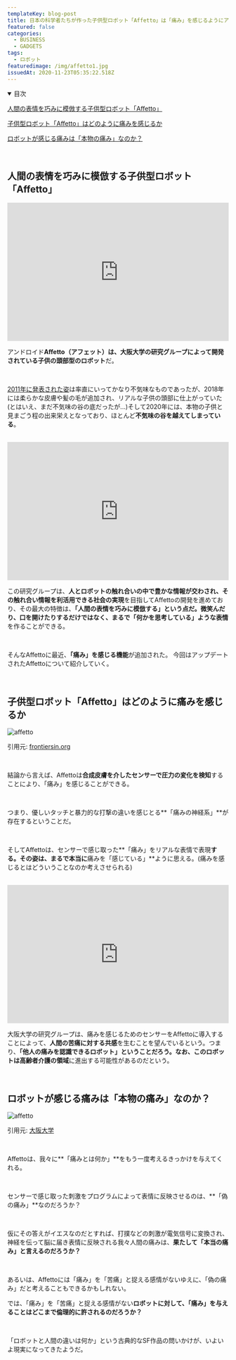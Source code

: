 ```yaml
---
templateKey: blog-post
title: 日本の科学者たちが作った子供型ロボット「Affetto」は「痛み」を感じるようにアップデートされた
featured: false
categories:
  - BUSINESS
  - GADGETS
tags:
  - ロボット
featuredimage: /img/affetto1.jpg
issuedAt: 2020-11-23T05:35:22.518Z
---
```

<details open><summary>目次</summary>

[人間の表情を巧みに模倣する子供型ロボット「Affetto」](#affetto1)

[子供型ロボット「Affetto」はどのように痛みを感じるか](#affetto2)

[ロボットが感じる痛みは「本物の痛み」なのか？](#affetto3)

</details>

<br>
<div id="affetto1">

## 人間の表情を巧みに模倣する子供型ロボット「Affetto」

<iframe width="100%" height="315" src="https://www.youtube.com/embed/EKFc1DEoO6U" frameborder="0" allow="accelerometer; autoplay; clipboard-write; encrypted-media; gyroscope; picture-in-picture" allowfullscreen></iframe>

<br>

アンドロイド**Affetto（アフェット）**は、大阪大学の研究グループによって開発されている**子供の頭部型のロボット**だ。

<br>

[2011年に発表された姿](https://techcrunch.com/2011/02/09/video-japanese-baby-robot-affetto/)は率直にいってかなり不気味なものであったが、2018年には柔らかな皮膚や髪の毛が追加され、リアルな子供の頭部に仕上がっていた(とはいえ、まだ不気味の谷の底だったが...)そして2020年には、本物の子供と見まごう程の出来栄えとなっており、ほとんど**不気味の谷を越えてしまっている**。

<br>

<iframe width="100%" height="315" src="https://www.youtube.com/embed/cIvGkunopLQ" frameborder="0" allow="accelerometer; autoplay; clipboard-write; encrypted-media; gyroscope; picture-in-picture" allowfullscreen></iframe>

この研究グループは、**人とロボットの触れ合いの中で豊かな情報が交わされ、その触れ合い情報を利活用できる社会の実現**を目指してAffettoの開発を進めており、その最大の特徴は、**「人間の表情を巧みに模倣する」**という点だ。微笑んだり、口を開けたりするだけではなく、まるで**「何かを思考している」ような表情**を作ることができる。

<br>

そんなAffettoに最近、**「痛み」を感じる機能**が追加された。
今回はアップデートされたAffettoについて紹介していく。

</div>
<br>
<div id="affetto2">

## 子供型ロボット「Affetto」はどのように痛みを感じるか

![affetto](/img/affetto1.jpg "affetto")

引用元: [frontiersin.org](https://www.frontiersin.org/files/Articles/388916/frobt-05-00119-HTML/image_m/frobt-05-00119-g002.jpg)

<br>

結論から言えば、Affettoは**合成皮膚を介したセンサーで圧力の変化を検知**することにより、「痛み」を感じることができる。

<br>

つまり、優しいタッチと暴力的な打撃の違いを感じとる**「痛みの神経系」**が存在するということだ。

<br>

そしてAffettoは、センサーで感じ取った**「痛み」をリアルな表情で表現**する。その姿は、まるで本当に**痛みを「感じている」**ように思える。(痛みを感じるとはどういうことなのか考えさせられる)

<br>

<iframe width="100%" height="315" src="https://www.youtube.com/embed/LlygZyYcI_A" frameborder="0" allow="accelerometer; autoplay; clipboard-write; encrypted-media; gyroscope; picture-in-picture" allowfullscreen></iframe>

<br>

大阪大学の研究グループは、痛みを感じるためのセンサーをAffettoに導入することによって、**人間の苦痛に対する共感**を生むことを望んでいるという。つまり、**「他人の痛みを認識できるロボット」**ということだろう。なお、このロボットは**高齢者介護の領域**に進出する可能性があるのだという。

</div>
<br>
<div id="affetto3">

## ロボットが感じる痛みは「本物の痛み」なのか？

![affetto](/img/affetto2.jpg "affetto")

引用元: [大阪大学](https://resou.osaka-u.ac.jp/ja/research/2018/20181114_1)

<br>

Affettoは、我々に**「痛みとは何か」**をもう一度考えるきっかけを与えてくれる。

<br>

センサーで感じ取った刺激をプログラムによって表情に反映させるのは、**「偽の痛み」**なのだろうか？

<br>

仮にその答えがイエスなのだとすれば、打撲などの刺激が電気信号に変換され、神経を伝って脳に届き表情に反映される我々人間の痛みは、**果たして「本当の痛み」と言えるのだろうか？**

<br>

あるいは、Affettoには「痛み」を「苦痛」と捉える感情がないゆえに、「偽の痛み」だと考えることもできるかもしれない。

では、「痛み」を「苦痛」と捉える感情がない**ロボットに対して、「痛み」を与えることはどこまで倫理的に許されるのだろうか？**

<br>

「ロボットと人間の違いは何か」という古典的なSF作品の問いかけが、いよいよ現実になってきたようだ。

</div>